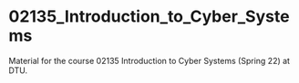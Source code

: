 # 02135_Introduction_to_Cyber_Systems
Material for the course 02135 Introduction to Cyber Systems (Spring 22) at DTU.
